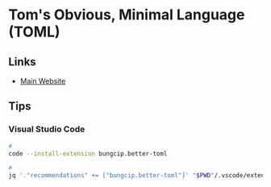 # Tom's Obvious, Minimal Language (TOML)

## Links

- [Main Website](https://toml.io/en/)

## Tips

### Visual Studio Code

```sh
#
code --install-extension bungcip.better-toml

#
jq '."recommendations" += ["bungcip.better-toml"]' "$PWD"/.vscode/extensions.json | sponge "$PWD"/.vscode/extensions.json
```
